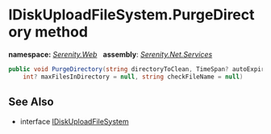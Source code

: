 # IDiskUploadFileSystem.PurgeDirectory method
**namespace:** *[Serenity.Web](../../README.md#serenity.web-namespace)*   **assembly**: *[Serenity.Net.Services](../../README.md)*

```csharp
public void PurgeDirectory(string directoryToClean, TimeSpan? autoExpireTime = default(TimeSpan?), 
    int? maxFilesInDirectory = null, string checkFileName = null)
```

## See Also

* interface [IDiskUploadFileSystem](../IDiskUploadFileSystem.md)